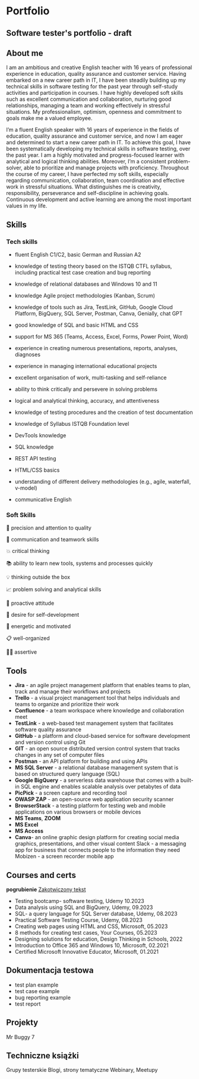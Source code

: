 # Portfolio
## Software tester's portfolio - draft


## About me
I am an ambitious and creative English teacher with 16 years of professional experience in education, quality assurance and customer service. Having embarked on a new career path in IT, I have been steadily building up my technical skills in software testing for the past year through self-study activities and participation in courses. I have highly developed soft skills such as excellent communication and collaboration, nurturing good relationships, managing a team and working effectively in stressful situations. My professionalism, optimism, openness and commitment to goals make me a valued employee. 

I’m a fluent English speaker with 16 years of experience in the fields of education, quality assurance and customer service, and now I am eager and determined to start a new career path in IT. 
To achieve this goal, I have been systematically developing my technical skills in software testing, over the past year. I am a highly motivated and progress-focused learner with analytical and logical thinking abilities. Moreover, I’m a consistent problem-solver, able to prioritize and manage projects with proficiency.
Throughout the course of my career, I have perfected my soft skills, especially regarding communication, collaboration, team coordination and effective work in stressful situations. What distinguishes me is creativity, responsibility, perseverance and self-discipline in achieving goals. Continuous development and active learning are among the most important values in my life.

## Skills
### Tech skills

* fluent English C1/C2, basic German and Russian A2
* knowledge of testing theory based on the ISTQB CTFL syllabus, including practical test case creation and bug reporting
* knowledge of relational databases and Windows 10 and 11
* knowledge Agile project methodologies (Kanban, Scrum)
* knowledge of tools such as Jira, TestLink, GitHub, Google Cloud Platform, BigQuery, SQL Server, Postman, Canva, Genially, chat GPT
* good knowledge of SQL and basic HTML and CSS
* support for MS 365 (Teams, Access, Excel, Forms, Power Point, Word)
* experience in creating numerous presentations, reports, analyses, diagnoses
* experience in managing international educational projects
* excellent organisation of work, multi-tasking and self-reliance
* ability to think critically and persevere in solving problems 
* logical and analytical thinking, accuracy, and attentiveness

* knowledge of testing procedures and the creation of test documentation
* knowledge of Syllabus ISTQB Foundation level
* DevTools knowledge
* SQL knowledge
* REST API testing
* HTML/CSS basics
* understanding of different delivery methodologies (e.g., agile, waterfall, v-model)
* communicative English

### Soft Skills

🔎 precision and attention to quality

🙌 communication and teamwork skills

💥 critical thinking

📚 ability to learn new tools, systems and processes quickly

💡 thinking outside the box

📈 problem solving and analytical skills

🚀 proactive attitude

🔁 desire for self-development

🔋 energetic and motivated

📋 well-organized

🙅‍♀️ assertive

## Tools

* **Jira** - an agile project management platform that enables teams to plan, track and manage their workflows and projects
* **Trello** - a visual project management tool that helps individuals and teams to organize and prioritize their work
* **Confluence** - a team workspace where knowledge and collaboration meet
* **TestLink** - a web-based test management system that facilitates software quality assurance
* **GitHub** -  a platform and cloud-based service for software development and version control using Git 
* **GIT** - an open source distributed version control system that tracks changes in any set of computer files
* **Postman** - an API platform for building and using APIs
* **MS SQL Server** - a relational database management system that is based on structured query language (SQL)
* **Google BigQuery** - a serverless data warehouse that comes with a built-in SQL engine and enables scalable analysis over petabytes of data
* **PicPick** - a screen capture and recording tool
* **OWASP ZAP** - an open-source web application security scanner
* **BrowserStack** - a testing platform for testing web and mobile applications on various browsers or mobile devices
* **MS Teams**, **ZOOM**
* **MS Excel**
* **MS Access**
* **Canva**- an online graphic design platform for creating social media graphics, presentations, and other visual content
Slack - a messaging app for business that connects people to the information they need
Mobizen - a screen recorder mobile app

## Courses and certs
**pogrubienie**
[Zakotwiczony tekst](https://remigiuszbednarczyk.pl)
* Testing bootcamp- software testing, Udemy 10.2023
* Data analysis using SQL and BigQuery, Udemy, 09.2023
* SQL- a query language for SQL Server database, Udemy, 08.2023
* Practical Software Testing Course, Udemy, 08.2023
* Creating web pages using HTML and CSS, Microsoft, 05.2023
* 8 methods for creating test cases, Your Courses, 05.2023
* Designing solutions for education, Design Thinking in Schools, 2022
* Introduction to Office 365 and Windows 10, Microsoft, 02.2021
* Certified Microsoft Innovative Educator, Microsoft, 01.2021
  
## Dokumentacja testowa

* test plan example
* test case example
* bug reporting example
* test report

## Projekty
Mr Buggy 7

## Techniczne książki
Grupy testerskie
Blogi, strony tematyczne
Webinary, Meetupy
